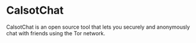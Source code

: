 # CalsotChat

CalsotChat is an open source tool that lets you securely and anonymously chat with friends using the Tor network.